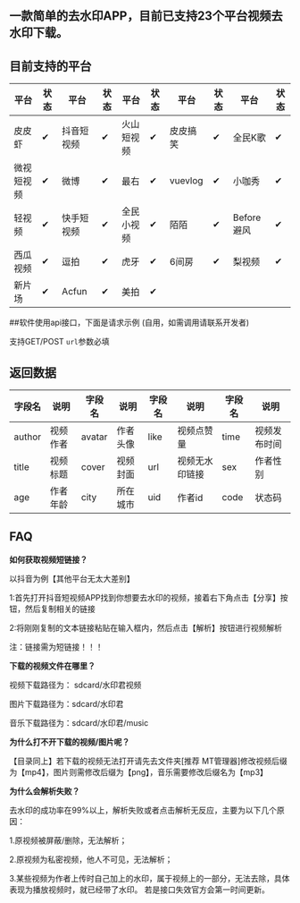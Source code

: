 ## 一款简单的去水印APP，目前已支持23个平台视频去水印下载。

## 目前支持的平台

| 平台 | 状态| 平台 | 状态| 平台 | 状态| 平台 | 状态| 平台 | 状态|
|  ----  | ----  | ----  | ---- |----|----|----|----|----|----|
| 皮皮虾 | ✔ | 抖音短视频 | ✔ | 火山短视频 | ✔| 皮皮搞笑 | ✔ | 全民K歌 | ✔ |
| 微视短视频 | ✔ | 微博 | ✔ | 最右 | ✔| vuevlog | ✔ |小咖秀| ✔|
| 轻视频 | ✔ | 快手短视频 | ✔ | 全民小视频 | ✔|陌陌 | ✔ | Before避风 | ✔ |
| 西瓜视频 | ✔|逗拍|✔|虎牙|✔|6间房|✔|梨视频|✔|
| 新片场 | ✔|Acfun|✔|美拍|✔|||||

##软件使用api接口，下面是请求示例
(自用，如需调用请联系开发者)

支持GET/POST `url`参数必填

## 返回数据

| 字段名 | 说明 | 字段名 | 说明 |字段名 | 说明 |字段名 | 说明 |
|  ----  | ----  | ----  | ---- |---- |---- |----|----|
| author | 视频作者| avatar | 作者头像 | like | 视频点赞量 | time | 视频发布时间 |
| title | 视频标题 | cover | 视频封面 | url | 视频无水印链接 | sex  | 作者性别 |
| age | 作者年龄 | city | 所在城市 | uid | 作者id | code | 状态码 |


## FAQ
**如何获取视频短链接？**

以抖音为例【其他平台无太大差别】

1:首先打开抖音短视频APP找到你想要去水印的视频，接着右下角点击【分享】按钮，然后复制相关的链接

2:将刚刚复制的文本链接粘贴在输入框内，然后点击【解析】按钮进行视频解析

注：链接需为短链接！！！

**下载的视频文件在哪里？**

视频下载路径为： sdcard/水印君视频

图片下载路径为：sdcard/水印君 

音乐下载路径为：sdcard/水印君/music

**为什么打不开下载的视频/图片呢？**

【目录同上】若下载的视频无法打开请先去文件夹[推荐 MT管理器]修改视频后缀为【mp4】，图片则需修改后缀为【png】，音乐需要修改后缀名为【mp3】

**为什么会解析失败？**

去水印的成功率在99%以上，解析失败或者点击解析无反应，主要为以下几个原因：

1.原视频被屏蔽/删除，无法解析；

2.原视频为私密视频，他人不可见，无法解析；

3.某些视频为作者上传时自己加上的水印，属于视频上的一部分，无法去除，具体表现为播放视频时，就已经带了水印。
若是接口失效官方会第一时间更新。
